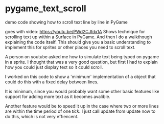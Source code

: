 # pygame_text_scroll

demo code showing how to scroll text line by line in PyGame

goes with video: https://youtu.be/PWd2CJfdx1A
Shows technique for scrolling text up within a Surface in PyGame. And then I do a walkthough explaining the code itself. This should give you a basic understanding to implement this for sprites or other places you need to scroll text.

A person on youtube asked me how to simulate text being typed on pygame in a sprite. I thought that was a very 
good question, but first I had to explain how you could just display text so it could scroll.

I worked on this code to show a 'minimum' implementation of a object that could do this with a fixed delay between lines.

It is minimum, since you would probably want some other basic features like support for adding more text as it becomes avalible.

Another feature would be to speed it up in the case where two or more lines are within the time period of one *tick*. 
I just call update from update now to do this, which is not very effiencent.
